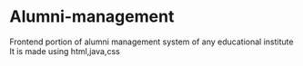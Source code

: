 # Alumni-management
Frontend portion of alumni management system of any educational institute
It is made using html,java,css
